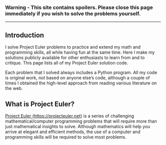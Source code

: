 ### Warning - This site contains spoilers. Please close this page immediately if you wish to solve the problems yourself.

---

Introduction
---

I solve Project Euler problems to practice and extend my math and programming skills, all while having fun at the same
time.
Here I make my solutions publicly available for other enthusiasts to learn from and to critique.
This page lists all of my Project Euler solution code.

Each problem that I solved always includes a Python program.
All my code is original work, not based on anyone else’s code, although a couple of times I obtained the high-level
approach from reading various literature on the web.


What is Project Euler?
---

[Project Euler (https://projecteuler.net)](https://projecteuler.net/) is
a series of challenging mathematical/computer programming problems
that will require more than just mathematical insights to solve.
Although mathematics will help you arrive at elegant and efficient methods,
the use of a computer and programming skills will be required to solve
most problems.
